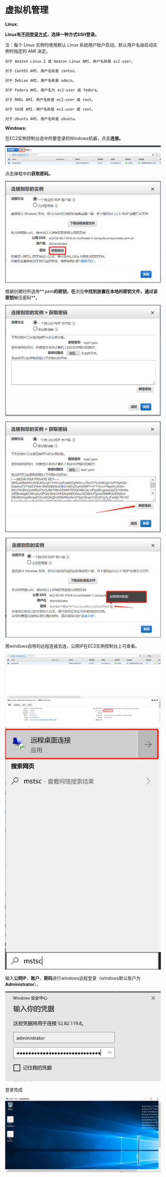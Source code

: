 # 虚拟机管理

**Linux:**

**Linux有**[**不同登录方式**](https://docs.aws.amazon.com/zh_cn/AWSEC2/latest/UserGuide/AccessingInstancesLinux.html%20)**，选择一种方式SSH登录。**

注：每个 Linux 实例均使用默认 Linux 系统用户账户启动。默认用户名由启动实例时指定的 AMI 决定。

`对于 Amazon Linux 2 或 Amazon Linux AMI，用户名称是 ec2-user。`

`对于 CentOS AMI，用户名称是 centos。`

`对于 Debian AMI，用户名称是 admin。`

`对于 Fedora AMI，用户名为 ec2-user 或 fedora。`

`对于 RHEL AMI，用户名称是 ec2-user 或 root。`

`对于 SUSE AMI，用户名称是 ec2-user 或 root。`

`对于 Ubuntu AMI，用户名称是 ubuntu。`

**Windows:**

在EC2实例控制台选中所要登录的Windows机器，点击**连接。**

![](../.gitbook/assets/image%20%2817%29.png)

点击弹框中的**获取密码。**

![&#x9009;&#x62E9;&#x83B7;&#x53D6;&#x5BC6;&#x7801;](../.gitbook/assets/image%20%2819%29.png)

根据创建时所选带**.pem**的密钥，在**浏览**中找到放置在本地的密钥文件，通过该密钥**解压密码**。

![&#x4E0A;&#x4F20;&#x5BC6;&#x94A5;](../.gitbook/assets/image%20%2821%29.png)

![&#x89E3;&#x5BC6;&#x5BC6;&#x94A5;&#x83B7;&#x5F97;&#x5BC6;&#x7801;](../.gitbook/assets/image%20%2824%29.png)

![&#x70B9;&#x51FB;&#x590D;&#x5236;&#x5BC6;&#x7801;](../.gitbook/assets/image%20%288%29.png)

用windows自带的远程连接去连，公网IP在EC2实例控制台上可查看。

![&#x67E5;&#x627E;EC2&#x516C;&#x7F51;ip](../.gitbook/assets/image%20%283%29.png)

![&#x4F7F;&#x7528;window&#x8FDC;&#x7A0B;&#x8FDE;&#x63A5;](../.gitbook/assets/image.png)

输入**公网IP**，**账户**，**密码**进行windows远程登录（windows默认账户为**Administrator**）。

![&#x8F93;&#x5165;&#x8D26;&#x6237;&#x5BC6;&#x7801;](../.gitbook/assets/image%20%286%29.png)

登录完成

![&#x767B;&#x5F55;&#x6210;&#x529F;&#x754C;&#x9762;](../.gitbook/assets/image%20%289%29.png)

